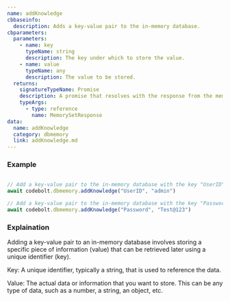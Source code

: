 ```yaml
---
name: addKnowledge
cbbaseinfo:
  description: Adds a key-value pair to the in-memory database.
cbparameters:
  parameters:
    - name: key
      typeName: string
      description: The key under which to store the value.
    - name: value
      typeName: any
      description: The value to be stored.
  returns:
    signatureTypeName: Promise
    description: A promise that resolves with the response from the memory set event.
    typeArgs:
      - type: reference
        name: MemorySetResponse
data:
  name: addKnowledge
  category: dbmemory
  link: addKnowledge.md
---
```

<CBBaseInfo/> 
 <CBParameters/>

### Example

```js 

// Add a key-value pair to the in-memory database with the key "UserID" and the value "admin"
await codebolt.dbmemory.addKnowledge("UserID", "admin")

// Add a key-value pair to the in-memory database with the key "Password" and the value "Test@123"
await codebolt.dbmemory.addKnowledge("Password", "Test@123")

```


### Explaination 

Adding a key-value pair to an in-memory database involves storing a specific piece of information (value) that can be retrieved later using a unique identifier (key).

Key: A unique identifier, typically a string, that is used to reference the data.

Value: The actual data or information that you want to store. This can be any type of data, such as a number, a string, an object, etc.